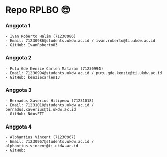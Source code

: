 # Repo RPLBO 😎

### Anggota 1
```
- Ivan Roberto Halim (71230986)
- Email: 71230986@students.ukdw.ac.id / ivan.roberto@ti.ukdw.ac.id
- GitHub: IvanRoberto83
```
### Anggota 2
```
- Putu Gde Kenzie Carlen Mataram (71230994)
- Email: 71230994@students.ukdw.ac.id / putu.gde.kenzie@ti.ukdw.ac.id
- GitHub: kenziecarlen13
```
### Anggota 3
```
- Bernadus Xaverius Hitipeuw (71231018)
- Email: 71231018@students.ukdw.ac.id /  bernadus.xaverius@ti.ukdw.ac.id
- GitHub: NdusFTI
```
### Anggota 4
```
- Alphantius Vincent (71230967)
- Email: 71230967@students.ukdw.ac.id /  alphantius.vincent@ti.ukdw.ac.id
- GitHub: 
```

